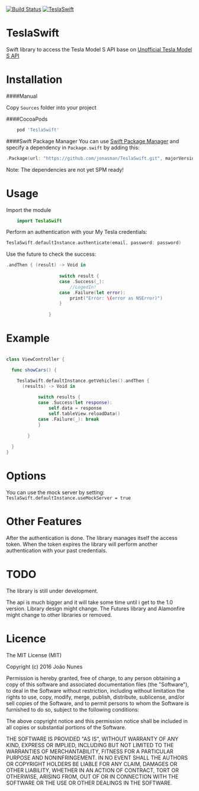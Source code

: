 [![Build Status](https://travis-ci.org/jonasman/TeslaSwift.svg?branch=master)](https://travis-ci.org/jonasman/TeslaSwift)
[![TeslaSwift](https://img.shields.io/cocoapods/v/TeslaSwift.svg)]()
# TeslaSwift
Swift library to access the Tesla Model S API base on [Unofficial Tesla Model S API](http://docs.timdorr.apiary.io/#)

Installation
============

####Manual

Copy `Sources` folder into your project

####CocoaPods
```ruby
	pod 'TeslaSwift'
```
####Swift Package Manager
You can use [Swift Package Manager](https://swift.org/package-manager/) and specify a dependency in `Package.swift` by adding this:
```swift
.Package(url: "https://github.com/jonasman/TeslaSwift.git", majorVersion: 1)
```

Note: The dependencies are not yet SPM ready!

Usage
============
Import the module
```swift
	import TeslaSwift
```

Perform an authentication with your My Tesla credentials: 
```swift 
TeslaSwift.defaultInstance.authenticate(email, password: password)
```
Use the future to check the success: 
```swift 
.andThen { (result) -> Void in
					
					switch result {
					case .Success(_):
						//LogedIn!
					case .Failure(let error):
						print("Error: \(error as NSError)")
					}
					
				}
```


Example
===========
```swift

class ViewController {

  func showCars() {

    TeslaSwift.defaultInstance.getVehicles().andThen { 
      (results) -> Void in
			
			switch results {
			case .Success(let response):
				self.data = response
				self.tableView.reloadData()
			case .Failure(_): break
			}
			
		}
	
  }
}
```    

Options
============
You can use the mock server by setting: `TeslaSwift.defaultInstance.useMockServer = true`

Other Features
============
After the authentication is done. The library manages itself the access token. 
When the token expires the library will perform another authentication with your past credentials.

TODO
============
The library is still under development.

The api is much bigger and it will take some time until i get to the 1.0 version.
Library design might change. The Futures library and Alamonfire might change to other libraries or removed.

Licence
============
        
The MIT License (MIT)

Copyright (c) 2016 João Nunes

Permission is hereby granted, free of charge, to any person obtaining a copy of
this software and associated documentation files (the "Software"), to deal in
the Software without restriction, including without limitation the rights to
use, copy, modify, merge, publish, distribute, sublicense, and/or sell copies of
the Software, and to permit persons to whom the Software is furnished to do so,
subject to the following conditions:

The above copyright notice and this permission notice shall be included in all
copies or substantial portions of the Software.

THE SOFTWARE IS PROVIDED "AS IS", WITHOUT WARRANTY OF ANY KIND, EXPRESS OR
IMPLIED, INCLUDING BUT NOT LIMITED TO THE WARRANTIES OF MERCHANTABILITY, FITNESS
FOR A PARTICULAR PURPOSE AND NONINFRINGEMENT. IN NO EVENT SHALL THE AUTHORS OR
COPYRIGHT HOLDERS BE LIABLE FOR ANY CLAIM, DAMAGES OR OTHER LIABILITY, WHETHER
IN AN ACTION OF CONTRACT, TORT OR OTHERWISE, ARISING FROM, OUT OF OR IN
CONNECTION WITH THE SOFTWARE OR THE USE OR OTHER DEALINGS IN THE SOFTWARE.
